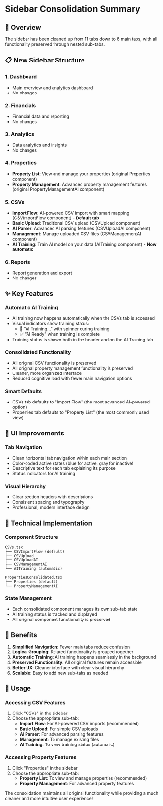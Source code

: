 # Sidebar Consolidation Summary

## 🎯 Overview
The sidebar has been cleaned up from 11 tabs down to 6 main tabs, with all functionality preserved through nested sub-tabs.

## 📋 New Sidebar Structure

### 1. **Dashboard** 
- Main overview and analytics dashboard
- No changes

### 2. **Financials**
- Financial data and reporting
- No changes

### 3. **Analytics** 
- Data analytics and insights
- No changes

### 4. **Properties** 
- **Property List**: View and manage your properties (original Properties component)
- **Property Management**: Advanced property management features (original PropertyManagementAI component)

### 5. **CSVs** 
- **Import Flow**: AI-powered CSV import with smart mapping (CSVImportFlow component) - **Default tab**
- **Basic Upload**: Traditional CSV upload (CSVUpload component)
- **AI Parser**: Advanced AI parsing features (CSVUploadAI component)
- **Management**: Manage uploaded CSV files (CSVManagementAI component)
- **AI Training**: Train AI model on your data (AITraining component) - **Now automatic**

### 6. **Reports**
- Report generation and export
- No changes

## ✨ Key Features

### Automatic AI Training
- AI training now happens automatically when the CSVs tab is accessed
- Visual indicators show training status:
  - 🔄 "AI Training..." with spinner during training
  - ✅ "AI Ready" when training is complete
- Training status is shown both in the header and on the AI Training tab

### Consolidated Functionality
- All original CSV functionality is preserved
- All original property management functionality is preserved
- Cleaner, more organized interface
- Reduced cognitive load with fewer main navigation options

### Smart Defaults
- CSVs tab defaults to "Import Flow" (the most advanced AI-powered option)
- Properties tab defaults to "Property List" (the most commonly used view)

## 🎨 UI Improvements

### Tab Navigation
- Clean horizontal tab navigation within each main section
- Color-coded active states (blue for active, gray for inactive)
- Descriptive text for each tab explaining its purpose
- Status indicators for AI training

### Visual Hierarchy
- Clear section headers with descriptions
- Consistent spacing and typography
- Professional, modern interface design

## 🔧 Technical Implementation

### Component Structure
```
CSVs.tsx
├── CSVImportFlow (default)
├── CSVUpload
├── CSVUploadAI
├── CSVManagementAI
└── AITraining (automatic)

PropertiesConsolidated.tsx
├── Properties (default)
└── PropertyManagementAI
```

### State Management
- Each consolidated component manages its own sub-tab state
- AI training status is tracked and displayed
- All original component functionality is preserved

## 🚀 Benefits

1. **Simplified Navigation**: Fewer main tabs reduce confusion
2. **Logical Grouping**: Related functionality is grouped together
3. **Automatic Training**: AI training happens seamlessly in the background
4. **Preserved Functionality**: All original features remain accessible
5. **Better UX**: Cleaner interface with clear visual hierarchy
6. **Scalable**: Easy to add new sub-tabs as needed

## 📱 Usage

### Accessing CSV Features
1. Click "CSVs" in the sidebar
2. Choose the appropriate sub-tab:
   - **Import Flow**: For AI-powered CSV imports (recommended)
   - **Basic Upload**: For simple CSV uploads
   - **AI Parser**: For advanced parsing features
   - **Management**: To manage existing files
   - **AI Training**: To view training status (automatic)

### Accessing Property Features
1. Click "Properties" in the sidebar
2. Choose the appropriate sub-tab:
   - **Property List**: To view and manage properties (recommended)
   - **Property Management**: For advanced property features

The consolidation maintains all original functionality while providing a much cleaner and more intuitive user experience!
